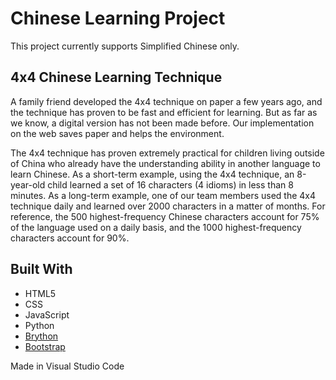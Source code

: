 # Chinese Learning Project

This project currently supports Simplified Chinese only.

## 4x4 Chinese Learning Technique

A family friend developed the 4x4 technique on paper a few years ago, and the technique has proven to be fast and efficient for learning. But as far as we know, a digital version has not been made before. Our implementation on the web saves paper and helps the environment.

The 4x4 technique has proven extremely practical for children living outside of China who already have the understanding ability in another language to learn Chinese. As a short-term example, using the 4x4 technique, an 8-year-old child learned a set of 16 characters (4 idioms) in less than 8 minutes. As a long-term example, one of our team members used the 4x4 technique daily and learned over 2000 characters in a matter of months. For reference, the 500 highest-frequency Chinese characters account for 75% of the language used on a daily basis, and the 1000 highest-frequency characters account for 90%.

## Built With
* HTML5
* CSS
* JavaScript
* Python
* [Brython](https://brython.info)
* [Bootstrap](https://getbootstrap.com/)

Made in Visual Studio Code
